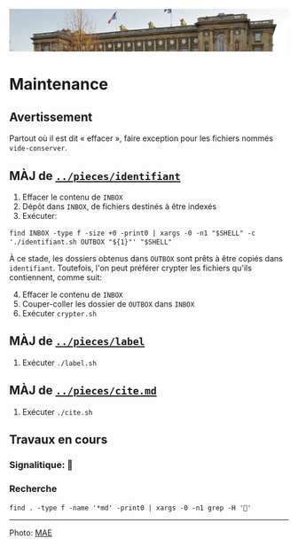 ![image-mise-en-avant](../_aux/MAE_Commons.png)


# Maintenance

## Avertissement

Partout où il est dit « effacer »,  faire exception pour les fichiers nommés `vide-conserver`.

## MÀJ de [`../pieces/identifiant`](../pieces/identifiant)

1. Effacer le contenu de `INBOX`
2. Dépôt dans `INBOX`, de fichiers destinés à être indexés 
3. Exécuter: 

```
find INBOX -type f -size +0 -print0 | xargs -0 -n1 "$SHELL" -c './identifiant.sh OUTBOX "${1}"' "$SHELL"
```

À ce stade, les dossiers obtenus dans `OUTBOX` sont prêts à être copiés dans `identifiant`. 
Toutefois, l'on peut préférer crypter les fichiers qu'ils contiennent, comme suit:

4. Effacer le contenu de `INBOX`
5. Couper-coller les dossier de `OUTBOX` dans `INBOX`
6. Exécuter `crypter.sh`

## MÀJ de [`../pieces/label`](../pieces/label)

1. Exécuter `./label.sh`

## MÀJ de [`../pieces/cite.md`](../pieces/cite.md)

1. Exécuter `./cite.sh`

## Travaux en cours

### Signalitique: 🚧

### Recherche

```
find . -type f -name '*md' -print0 | xargs -0 -n1 grep -H '🚧'
```

---
Photo: [MAE](https://commons.wikimedia.org/w/index.php?curid=17776637)
